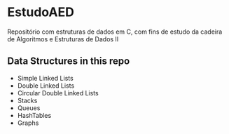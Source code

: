 # EstudoAED
 
Repositório com estruturas de dados em C, com fins de estudo da cadeira de Algoritmos e Estruturas de Dados II

## Data Structures in this repo
- Simple Linked Lists
- Double Linked Lists
- Circular Double Linked Lists
- Stacks
- Queues
- HashTables
- Graphs
